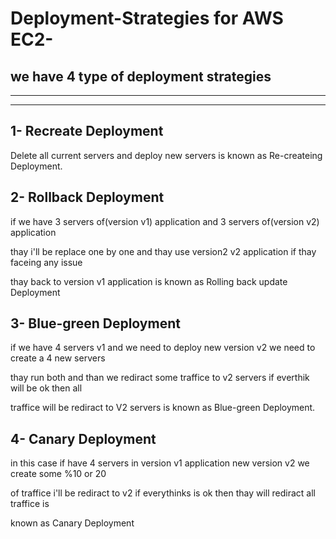 # Deployment-Strategies for AWS EC2-

## we have 4 type of deployment strategies     

----------------------------------------------------------------------
--------------------------------------------------------------------

## 1- Recreate Deployment 

Delete all current servers and deploy new servers is known as Re-createing Deployment.

## 2- Rollback Deployment

if we have 3 servers of(version v1) application and 3 servers of(version v2) application          
        
thay i'll be replace one by one and thay use version2 v2 application if thay faceing any issue  

thay back to version v1 application is known as Rolling back update Deployment 
   
## 3- Blue-green Deployment

if we have 4 servers v1 and we need to deploy new version v2 we need to create a 4 new servers   

thay run both and than we rediract some traffice to v2 servers if everthik will be ok then all 

traffice will be rediract to V2 servers is known as Blue-green Deployment.

## 4- Canary Deployment   
   
in this case if have 4 servers in version v1 application new version v2 we create some %10 or 20 

of traffice i'll be rediract to v2 if everythinks is ok then thay will rediract all traffice is 

known as Canary Deployment
